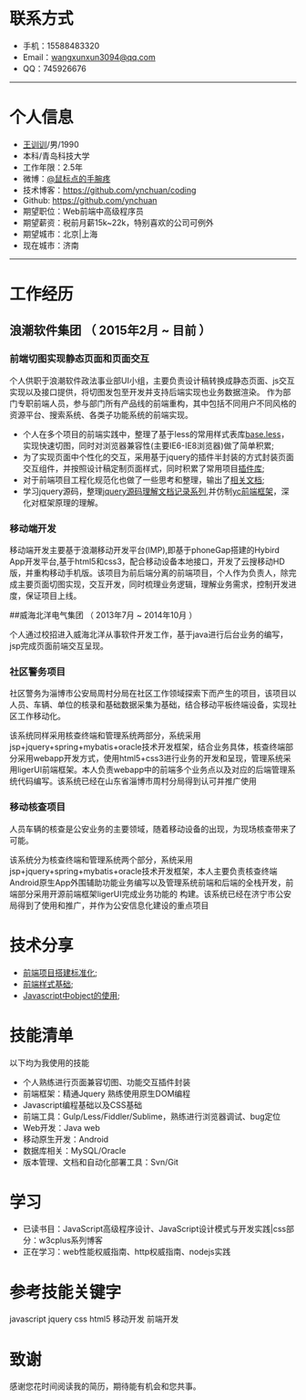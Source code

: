# 联系方式
- 手机：15588483320 
- Email：wangxunxun3094@qq.com 
- QQ：745926676

---

# 个人信息

 - [王训训](http://ynchuan.github.io/coding/repository/blog/aboutme.html)/男/1990 
 - 本科/青岛科技大学 
 - 工作年限：2.5年
 - 微博：[@鼠标点的手腕疼](http://weibo.com/1883606305) 
 - 技术博客：https://github.com/ynchuan/coding
 - Github: https://github.com/ynchuan
 - 期望职位：Web前端中高级程序员
 - 期望薪资：税前月薪15k~22k，特别喜欢的公司可例外
 - 期望城市：北京|上海   
 - 现在城市：济南
 
---

# 工作经历

## 浪潮软件集团 （ 2015年2月 ~ 目前 ）

### 前端切图实现静态页面和页面交互
个人供职于浪潮软件政法事业部UI小组，主要负责设计稿转换成静态页面、js交互实现以及接口提供，将切图发包至开发并支持后端实现也业务数据渲染。
作为部门专职前端人员，参与部门所有产品线的前端重构，其中包括不同用户不同风格的资源平台、搜索系统、各类子功能系统的前端实现。

- 个人在多个项目的前端实践中，整理了基于less的常用样式表库[base.less](https://github.com/ynchuan/coding/tree/master/repository/plugin/less/base.less)，实现快速切图，同时对浏览器兼容性(主要IE6-IE8浏览器)做了简单积累;
- 为了实现页面中个性化的交互，采用基于jquery的插件半封装的方式封装页面交互组件，并按照设计稿定制页面样式，同时积累了常用项目[插件库](https://github.com/ynchuan/coding);
- 对于前端项目工程化规范化也做了一些思考和整理，输出了[相关文档](https://github.com/ynchuan/coding/blob/master/repository/blog/项目搭建结构.md);
- 学习jquery源码，整理[jquery源码理解文档记录系列](https://github.com/ynchuan/coding/blob/master/repository/blog/js_b/jquery-src.md),并仿制[yc前端框架](https://github.com/ynchuan/coding/tree/master/repository/experiment/js_exp/nativejs/yc.js)，深化对框架原理的理解。

### 移动端开发
移动端开发主要基于浪潮移动开发平台(IMP),即基于phoneGap搭建的Hybird App开发平台,基于html5和css3，配合移动设备本地接口，开发了云搜移动HD版，并重构移动手机版。该项目为前后端分离的前端项目，个人作为负责人，除完成主要页面切图实现，交互开发，同时梳理业务逻辑，理解业务需求，控制开发进度，保证项目上线。

 
##威海北洋电气集团 （ 2013年7月 ~ 2014年10月 ）

个人通过校招进入威海北洋从事软件开发工作，基于java进行后台业务的编写，jsp完成页面前端交互呈现。

### 社区警务项目 
社区警务为淄博市公安局周村分局在社区工作领域探索下而产生的项目，该项目以人员、车辆、单位的核录和基础数据采集为基础，结合移动平板终端设备，实现社区工作移动化。

该系统同样采用核查终端和管理系统两部分，系统采用jsp+jquery+spring+mybatis+oracle技术开发框架，结合业务具体，核查终端部分采用webapp开发方式，使用html5+css3进行业务的开发和呈现，管理系统采用ligerUI前端框架。本人负责webapp中的前端多个业务点以及对应的后端管理系统代码编写。该系统已经在山东省淄博市周村分局得到认可并推广使用



### 移动核查项目 
人员车辆的核查是公安业务的主要领域，随着移动设备的出现，为现场核查带来了可能。

该系统分为核查终端和管理系统两个部分，系统采用jsp+jquery+spring+mybatis+oracle技术开发框架，本人主要负责核查终端Android原生App外围辅助功能业务编写以及管理系统前端和后端的全栈开发，前端部分采用开源前端框架ligerUI完成业务功能的 构建。该系统已经在济宁市公安局得到了使用和推广，并作为公安信息化建设的重点项目


# 技术分享

- [前端项目搭建标准化](https://github.com/ynchuan/coding/blob/master/repository/blog/项目搭建结构.md);
- [前端样式基础](https://github.com/ynchuan/coding/blob/master/repository/blog/fe-css-learn.md);
- [Javascript中object的使用](https://github.com/ynchuan/coding/blob/master/repository/blog/js-object.md);

# 技能清单

以下均为我使用的技能

- 个人熟练进行页面兼容切图、功能交互插件封装
- 前端框架：精通Jquery 熟练使用原生DOM编程
- Javascript编程基础以及CSS基础
- 前端工具：Gulp/Less/Fiddler/Sublime，熟练进行浏览器调试、bug定位
- Web开发：Java web
- 移动原生开发：Android
- 数据库相关：MySQL/Oracle
- 版本管理、文档和自动化部署工具：Svn/Git


# 学习

- 已读书目：JavaScript高级程序设计、JavaScript设计模式与开发实践|css部分：w3cplus系列博客
- 正在学习：web性能权威指南、http权威指南、nodejs实践
# 参考技能关键字

javascript jquery css html5 移动开发 前端开发


# 致谢
感谢您花时间阅读我的简历，期待能有机会和您共事。